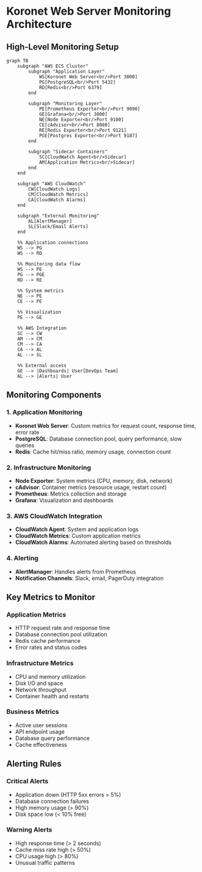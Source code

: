 # Koronet Web Server Monitoring Architecture

## High-Level Monitoring Setup

```mermaid
graph TB
    subgraph "AWS ECS Cluster"
        subgraph "Application Layer"
            WS[Koronet Web Server<br/>Port 3000]
            PG[PostgreSQL<br/>Port 5432]
            RD[Redis<br/>Port 6379]
        end
        
        subgraph "Monitoring Layer"
            PE[Prometheus Exporter<br/>Port 9090]
            GE[Grafana<br/>Port 3000]
            NE[Node Exporter<br/>Port 9100]
            CE[cAdvisor<br/>Port 8080]
            RE[Redis Exporter<br/>Port 9121]
            PGE[Postgres Exporter<br/>Port 9187]
        end
        
        subgraph "Sidecar Containers"
            SC[CloudWatch Agent<br/>Sidecar]
            AM[Application Metrics<br/>Sidecar]
        end
    end
    
    subgraph "AWS CloudWatch"
        CW[CloudWatch Logs]
        CM[CloudWatch Metrics]
        CA[CloudWatch Alarms]
    end
    
    subgraph "External Monitoring"
        AL[AlertManager]
        SL[Slack/Email Alerts]
    end
    
    %% Application connections
    WS --> PG
    WS --> RD
    
    %% Monitoring data flow
    WS --> PE
    PG --> PGE
    RD --> RE
    
    %% System metrics
    NE --> PE
    CE --> PE
    
    %% Visualization
    PE --> GE
    
    %% AWS Integration
    SC --> CW
    AM --> CM
    CM --> CA
    CA --> AL
    AL --> SL
    
    %% External access
    GE --> |Dashboards| User[DevOps Team]
    AL --> |Alerts| User
```

## Monitoring Components

### 1. Application Monitoring
- **Koronet Web Server**: Custom metrics for request count, response time, error rate
- **PostgreSQL**: Database connection pool, query performance, slow queries
- **Redis**: Cache hit/miss ratio, memory usage, connection count

### 2. Infrastructure Monitoring
- **Node Exporter**: System metrics (CPU, memory, disk, network)
- **cAdvisor**: Container metrics (resource usage, restart count)
- **Prometheus**: Metrics collection and storage
- **Grafana**: Visualization and dashboards

### 3. AWS CloudWatch Integration
- **CloudWatch Agent**: System and application logs
- **CloudWatch Metrics**: Custom application metrics
- **CloudWatch Alarms**: Automated alerting based on thresholds

### 4. Alerting
- **AlertManager**: Handles alerts from Prometheus
- **Notification Channels**: Slack, email, PagerDuty integration

## Key Metrics to Monitor

### Application Metrics
- HTTP request rate and response time
- Database connection pool utilization
- Redis cache performance
- Error rates and status codes

### Infrastructure Metrics
- CPU and memory utilization
- Disk I/O and space
- Network throughput
- Container health and restarts

### Business Metrics
- Active user sessions
- API endpoint usage
- Database query performance
- Cache effectiveness

## Alerting Rules

### Critical Alerts
- Application down (HTTP 5xx errors > 5%)
- Database connection failures
- High memory usage (> 90%)
- Disk space low (< 10% free)

### Warning Alerts
- High response time (> 2 seconds)
- Cache miss rate high (> 50%)
- CPU usage high (> 80%)
- Unusual traffic patterns
